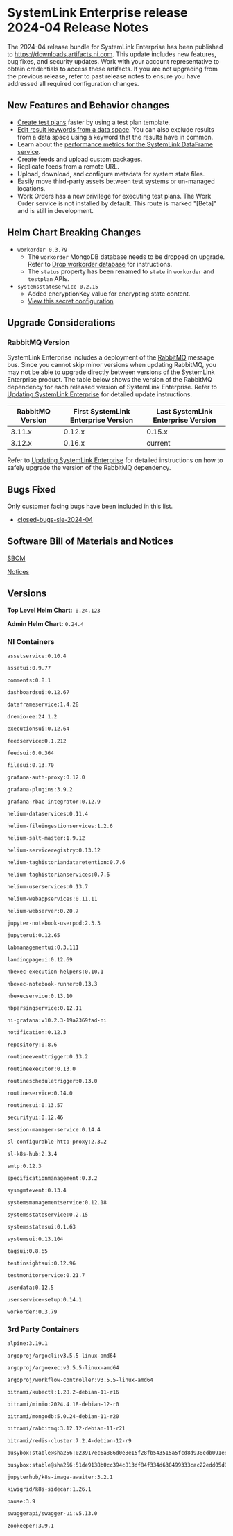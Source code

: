 # SystemLink Enterprise release 2024-04 Release Notes

The 2024-04 release bundle for SystemLink Enterprise has been published to
<https://downloads.artifacts.ni.com>. This update includes new features, bug
fixes, and security updates. Work with your account representative to obtain
credentials to access these artifacts. If you are not upgrading from the
previous release, refer to past release notes to ensure you have addressed all
required configuration changes.

## New Features and Behavior changes

- [Create test plans](https://www.ni.com/docs/en-US/bundle/systemlink-enterprise/page/creating-a-test-plan.html)
  faster by using a test plan template.
- [Edit result keywords from a data space](https://www.ni.com/docs/en-US/bundle/systemlink-enterprise/page/editing-test-result-keywords-from-a-data-space.html).
  You can also exclude results from a data space using a keyword that the
  results have in common.
- Learn about the
  [performance metrics for the SystemLink DataFrame service](https://www.ni.com/docs/en-US/bundle/systemlink-enterprise/page/dataframe-service-performance-metrics.html).
- Create feeds and upload custom packages.
- Replicate feeds from a remote URL.
- Upload, download, and configure metadata for system state files.
- Easily move third-party assets between test systems or un-managed locations.
- Work Orders has a new privilege for executing test plans. The Work Order
  service is not installed by default. This route is marked "[Beta]" and is
  still in development.

## Helm Chart Breaking Changes

- `workorder 0.3.79`
  - The `workorder` MongoDB database needs to be dropped on upgrade. Refer to
    [Drop workorder database](./Drop-workorder-database.md) for instructions.
  - The `status` property has been renamed to `state` in `workorder` and
    `testplan` APIs.
- `systemsstateservice 0.2.15`
  - Added encryptionKey value for encrypting state content.
  - [View this secret configuration](https://github.com/ni/install-systemlink-enterprise/blob/2024-04/getting-started/templates/systemlink-secrets.yaml#L622)

## Upgrade Considerations

### RabbitMQ Version

SystemLink Enterprise includes a deployment of the
[RabbitMQ](https://www.rabbitmq.com/) message bus. Since you cannot skip minor
versions when updating RabbitMQ, you may not be able to upgrade directly between
versions of the SystemLink Enterprise product. The table below shows the version
of the RabbitMQ dependency for each released version of SystemLink Enterprise.
Refer to
[Updating SystemLink Enterprise](https://www.ni.com/docs/en-US/bundle/systemlink-enterprise/page/updating-systemlink-enterprise.html)
for detailed update instructions.

| RabbitMQ Version | First SystemLink Enterprise Version | Last SystemLink Enterprise Version |
| ---------------- | ----------------------------------- | ---------------------------------- |
| 3.11.x           | 0.12.x                              | 0.15.x                             |
| 3.12.x           | 0.16.x                              | current                            |

Refer to
[Updating SystemLink Enterprise](https://www.ni.com/docs/en-US/bundle/systemlink-enterprise/page/updating-systemlink-enterprise.html)
for detailed instructions on how to safely upgrade the version of the RabbitMQ
dependency.

## Bugs Fixed

Only customer facing bugs have been included in this list.

- [closed-bugs-sle-2024-04](https://github.com/ni/install-systemlink-enterprise/tree/2024-04/release-notes/2024-04/closed-bugs-sle-2024-04.xlsx)

## Software Bill of Materials and Notices

[SBOM](https://github.com/ni/install-systemlink-enterprise/tree/2024-04/release-notes/2024-04/sbom)

[Notices](https://github.com/ni/install-systemlink-enterprise/tree/2024-04/release-notes/2024-04/notices)

## Versions

**Top Level Helm Chart:** `0.24.123`

**Admin Helm Chart:** `0.24.4`

### NI Containers

```text
assetservice:0.10.4

assetui:0.9.77

comments:0.8.1

dashboardsui:0.12.67

dataframeservice:1.4.28

dremio-ee:24.1.2

executionsui:0.12.64

feedservice:0.1.212

feedsui:0.0.364

filesui:0.13.70

grafana-auth-proxy:0.12.0

grafana-plugins:3.9.2

grafana-rbac-integrator:0.12.9

helium-dataservices:0.11.4

helium-fileingestionservices:1.2.6

helium-salt-master:1.9.12

helium-serviceregistry:0.13.12

helium-taghistoriandataretention:0.7.6

helium-taghistorianservices:0.7.6

helium-userservices:0.13.7

helium-webappservices:0.11.11

helium-webserver:0.20.7

jupyter-notebook-userpod:2.3.3

jupyterui:0.12.65

labmanagementui:0.3.111

landingpageui:0.12.69

nbexec-execution-helpers:0.10.1

nbexec-notebook-runner:0.13.3

nbexecservice:0.13.10

nbparsingservice:0.12.11

ni-grafana:v10.2.3-19a2369fad-ni

notification:0.12.3

repository:0.8.6

routineeventtrigger:0.13.2

routineexecutor:0.13.0

routinescheduletrigger:0.13.0

routineservice:0.14.0

routinesui:0.13.57

securityui:0.12.46

session-manager-service:0.14.4

sl-configurable-http-proxy:2.3.2

sl-k8s-hub:2.3.4

smtp:0.12.3

specificationmanagement:0.3.2

sysmgmtevent:0.13.4

systemsmanagementservice:0.12.18

systemsstateservice:0.2.15

systemsstatesui:0.1.63

systemsui:0.13.104

tagsui:0.8.65

testinsightsui:0.12.96

testmonitorservice:0.21.7

userdata:0.12.5

userservice-setup:0.14.1

workorder:0.3.79
```

### 3rd Party Containers

```text
alpine:3.19.1

argoproj/argocli:v3.5.5-linux-amd64

argoproj/argoexec:v3.5.5-linux-amd64

argoproj/workflow-controller:v3.5.5-linux-amd64

bitnami/kubectl:1.28.2-debian-11-r16

bitnami/minio:2024.4.18-debian-12-r0

bitnami/mongodb:5.0.24-debian-11-r20

bitnami/rabbitmq:3.12.12-debian-11-r21

bitnami/redis-cluster:7.2.4-debian-12-r9

busybox:stable@sha256:023917ec6a886d0e8e15f28fb543515a5fcd8d938edb091e8147db4efed388ee

busybox:stable@sha256:51de9138b0cc394c813df84f334d638499333cac22edd05d0300b2c9a2dc80dd

jupyterhub/k8s-image-awaiter:3.2.1

kiwigrid/k8s-sidecar:1.26.1

pause:3.9

swaggerapi/swagger-ui:v5.13.0

zookeeper:3.9.1
```

